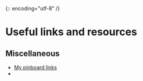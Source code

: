 {:: encoding="utf-8" /}

# Useful links and resources

## Miscellaneous

- [My pinboard links](https://pinboard.in/search/u:drstevo?query=ficm)
- 